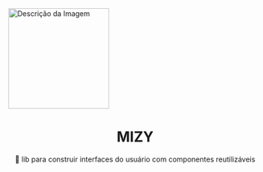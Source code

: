 <img src="https://drive.google.com/uc?id=1GTQ5g2pOOy_f_mQX7qHH6T9xW3yOKnoG" alt="Descrição da Imagem" style="width: 200px; height: auto;">

<h1 align="center"> MIZY</h1>
<p align="center">🚀 lib para construir interfaces do usuário com componentes reutilizáveis</p>